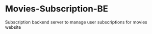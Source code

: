 # Movies-Subscription-BE
Subscription backend server to manage user subscriptions for movies website
